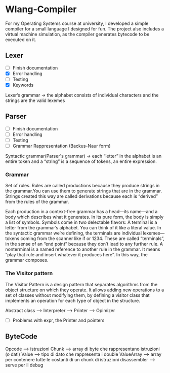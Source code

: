 # Wlang-Compiler
For my Operating Systems course at university, I developed a simple compiler for a small language I designed for fun. The project also includes a virtual machine simulation, as the compiler generates bytecode to be executed on it.


## Lexer
- [ ] Finish documentation
- [x] Error handling
- [ ] Testing
- [x] Keywords

Lexer’s grammar  -> the alphabet consists of individual characters and the strings are the valid lexemes

## Parser
- [ ] Finish documentation
- [ ] Error handling
- [ ] Testing
- [ ] Grammar Rappresentation (Backus-Naur form)

Syntactic grammar(Parser's grammar) ->  each “letter” in the alphabet is an entire token and a “string” is a sequence of tokens, an entire expression.

### Grammar
Set of rules. Rules are called productions because they produce strings in the grammar.You can use them to generate strings that are in the grammar.  Strings created this way are called derivations because each is “derived” from the rules of the grammar.

Each production in a context-free grammar has a head—its name—and a body 
which describes what it generates. In its pure form, the body is simply a list of
symbols. Symbols come in two delectable flavors:
A terminal is a letter from the grammar’s alphabet. You can think of it like a
literal value. In the syntactic grammar we’re defining, the terminals are
individual lexemes—tokens coming from the scanner like if or 1234.
These are called “terminals”, in the sense of an “end point” because they don’t lead to any further rule.
A nonterminal is a named reference to another rule in the grammar. It
means “play that rule and insert whatever it produces here”. In this way, the grammar composes.


### The Visitor pattern
The Visitor Pattern is a design pattern that separates algorithms from the object structure on which they operate. It allows adding new operations to a set of classes without modifying them, by defining a visitor class that implements an operation for each type of object in the structure.

Abstract class
	--> Interpreter
	--> Printer
	--> Opimizer 

- [ ] Problems with expr, the Printer and pointers



## ByteCode 
Opcode --> istruzioni 
Chunk --> array di byte che rappresentano istruzioni (o dati)
Value --> tipo di dato che rappresenta i double
ValueArray --> array per contenere tutte le costanti di un chunk di istruzioni
disassembler --> serve per il debug